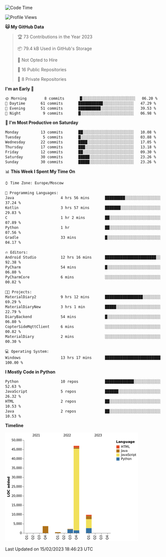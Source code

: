 <!--START_SECTION:waka-->
![Code Time](http://img.shields.io/badge/Code%20Time-30%20hrs%202%20mins-blue)

![Profile Views](http://img.shields.io/badge/Profile%20Views-3-blue)

**🐱 My GitHub Data** 

> 🏆 73 Contributions in the Year 2023
 > 
> 📦 79.4 kB Used in GitHub's Storage 
 > 
> 🚫 Not Opted to Hire
 > 
> 📜 16 Public Repositories 
 > 
> 🔑 8 Private Repositories  
 > 
**I'm an Early 🐤** 

```text
🌞 Morning        8 commits       █░░░░░░░░░░░░░░░░░░░░░░░░   06.20 % 
🌆 Daytime       61 commits       ███████████░░░░░░░░░░░░░░   47.29 % 
🌃 Evening       51 commits       ██████████░░░░░░░░░░░░░░░   39.53 % 
🌙 Night          9 commits       █░░░░░░░░░░░░░░░░░░░░░░░░   06.98 % 

```
📅 **I'm Most Productive on Saturday** 

```text
Monday          13 commits       ██░░░░░░░░░░░░░░░░░░░░░░░   10.08 % 
Tuesday          5 commits       █░░░░░░░░░░░░░░░░░░░░░░░░   03.88 % 
Wednesday       22 commits       ████░░░░░░░░░░░░░░░░░░░░░   17.05 % 
Thursday        17 commits       ███░░░░░░░░░░░░░░░░░░░░░░   13.18 % 
Friday          12 commits       ██░░░░░░░░░░░░░░░░░░░░░░░   09.30 % 
Saturday        30 commits       █████░░░░░░░░░░░░░░░░░░░░   23.26 % 
Sunday          30 commits       █████░░░░░░░░░░░░░░░░░░░░   23.26 % 

```


📊 **This Week I Spent My Time On** 

```text
⌚︎ Time Zone: Europe/Moscow

💬 Programming Languages: 
Java                     4 hrs 56 mins       █████████░░░░░░░░░░░░░░░░   37.24 % 
Kotlin                   3 hrs 57 mins       ███████░░░░░░░░░░░░░░░░░░   29.83 % 
C                        1 hr 2 mins         ██░░░░░░░░░░░░░░░░░░░░░░░   07.89 % 
Python                   1 hr                ██░░░░░░░░░░░░░░░░░░░░░░░   07.56 % 
Gradle                   33 mins             █░░░░░░░░░░░░░░░░░░░░░░░░   04.17 % 

🔥 Editors: 
Android Studio           12 hrs 16 mins      ███████████████████████░░   92.38 % 
PyCharm                  54 mins             █░░░░░░░░░░░░░░░░░░░░░░░░   06.80 % 
PyCharmCore              6 mins              ░░░░░░░░░░░░░░░░░░░░░░░░░   00.82 % 

🐱‍💻 Projects: 
MaterialDiary2           9 hrs 12 mins       █████████████████░░░░░░░░   69.29 % 
MaterialDiaryNew         3 hrs 1 min         █████░░░░░░░░░░░░░░░░░░░░   22.79 % 
DiaryBackend             54 mins             █░░░░░░░░░░░░░░░░░░░░░░░░   06.80 % 
CopterSideMqttClient     6 mins              ░░░░░░░░░░░░░░░░░░░░░░░░░   00.82 % 
MaterialDiary            2 mins              ░░░░░░░░░░░░░░░░░░░░░░░░░   00.30 % 

💻 Operating System: 
Windows                  13 hrs 17 mins      █████████████████████████   100.00 % 

```

**I Mostly Code in Python** 

```text
Python                   10 repos            █████████████░░░░░░░░░░░░   52.63 % 
JavaScript               5 repos             ██████░░░░░░░░░░░░░░░░░░░   26.32 % 
HTML                     2 repos             ██░░░░░░░░░░░░░░░░░░░░░░░   10.53 % 
Java                     2 repos             ██░░░░░░░░░░░░░░░░░░░░░░░   10.53 % 

```


**Timeline**

![Chart not found](https://raw.githubusercontent.com/Adlemex/Adlemex/main/charts/bar_graph.png) 


 Last Updated on 15/02/2023 18:46:23 UTC
<!--END_SECTION:waka-->
